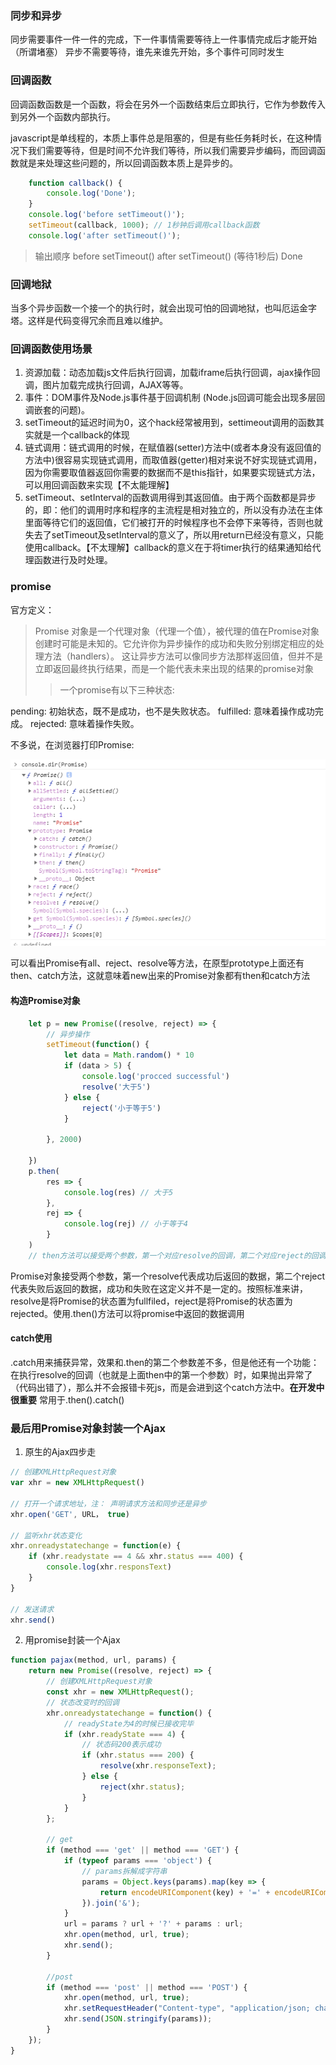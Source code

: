 ### 同步和异步

同步需要事件一件一件的完成，下一件事情需要等待上一件事情完成后才能开始（所谓堵塞）
异步不需要等待，谁先来谁先开始，多个事件可同时发生

### 回调函数

回调函数函数是一个函数，将会在另外一个函数结束后立即执行，它作为参数传入到另外一个函数内部执行。

javascript是单线程的，本质上事件总是阻塞的，但是有些任务耗时长，在这种情况下我们需要等待，但是时间不允许我们等待，所以我们需要异步编码，而回调函数就是来处理这些问题的，所以回调函数本质上是异步的。

``` js
    function callback() {
        console.log('Done');
    }
    console.log('before setTimeout()');
    setTimeout(callback, 1000); // 1秒钟后调用callback函数
    console.log('after setTimeout()');
```

> 输出顺序
> before setTimeout()
> after setTimeout()
> (等待1秒后)
> Done

### 回调地狱

当多个异步函数一个接一个的执行时，就会出现可怕的回调地狱，也叫厄运金字塔。这样是代码变得冗余而且难以维护。

### 回调函数使用场景

1. 资源加载：动态加载js文件后执行回调，加载iframe后执行回调，ajax操作回调，图片加载完成执行回调，AJAX等等。
2. 事件：DOM事件及Node.js事件基于回调机制 (Node.js回调可能会出现多层回调嵌套的问题)。
3. setTimeout的延迟时间为0，这个hack经常被用到，settimeout调用的函数其实就是一个callback的体现
4. 链式调用：链式调用的时候，在赋值器(setter)方法中(或者本身没有返回值的方法中)很容易实现链式调用，而取值器(getter)相对来说不好实现链式调用，因为你需要取值器返回你需要的数据而不是this指针，如果要实现链式方法，可以用回调函数来实现【不太能理解】
5. setTimeout、setInterval的函数调用得到其返回值。由于两个函数都是异步的，即：他们的调用时序和程序的主流程是相对独立的，所以没有办法在主体里面等待它们的返回值，它们被打开的时候程序也不会停下来等待，否则也就失去了setTimeout及setInterval的意义了，所以用return已经没有意义，只能使用callback。【不太理解】callback的意义在于将timer执行的结果通知给代理函数进行及时处理。

### promise

官方定义：

> Promise 对象是一个代理对象（代理一个值），被代理的值在Promise对象创建时可能是未知的。它允许你为异步操作的成功和失败分别绑定相应的处理方法（handlers）。 这让异步方法可以像同步方法那样返回值，但并不是立即返回最终执行结果，而是一个能代表未来出现的结果的promise对象
>> 一个promise有以下三种状态:

pending: 初始状态，既不是成功，也不是失败状态。
fulfilled: 意味着操作成功完成。
rejected: 意味着操作失败。

不多说，在浏览器打印Promise:

![promise](./img/promise_B.png)

可以看出Promise有all、reject、resolve等方法，在原型prototype上面还有then、catch方法，这就意味着new出来的Promise对象都有then和catch方法

#### 构造Promise对象

``` js
    let p = new Promise((resolve, reject) => {
        // 异步操作
        setTimeout(function() {
            let data = Math.random() * 10
            if (data > 5) {
                console.log('procced successful')
                resolve('大于5')
            } else {
                reject('小于等于5')
            }

        }, 2000)

    })
    p.then(
        res => {
            console.log(res) // 大于5
        },
        rej => {
            console.log(rej) // 小于等于4
        }
    )
    // then方法可以接受两个参数，第一个对应resolve的回调，第二个对应reject的回调
```

Promise对象接受两个参数，第一个resolve代表成功后返回的数据，第二个reject代表失败后返回的数据，成功和失败在这定义并不是一定的。按照标准来讲，resolve是将Promise的状态置为fullfiled，reject是将Promise的状态置为rejected。使用.then()方法可以将promise中返回的数据调用

#### catch使用

.catch用来捕获异常，效果和.then的第二个参数差不多，但是他还有一个功能：在执行resolve的回调（也就是上面then中的第一个参数）时，如果抛出异常了（代码出错了），那么并不会报错卡死js，而是会进到这个catch方法中。**在开发中很重要**
常用于.then().catch()

### 最后用Promise对象封装一个Ajax

1. 原生的Ajax四步走

``` js
// 创建XMLHttpRequest对象
var xhr = new XMLHttpRequest()

// 打开一个请求地址，注： 声明请求方法和同步还是异步
xhr.open('GET', URL， true)

// 监听xhr状态变化
xhr.onreadystatechange = function(e) {
    if (xhr.readystate == 4 && xhr.status === 400) {
        console.log(xhr.responsText)
    }
}

// 发送请求
xhr.send()
```

2. 用promise封装一个Ajax

``` js
function pajax(method, url, params) {
    return new Promise((resolve, reject) => {
        // 创建XMLHttpRequest对象
        const xhr = new XMLHttpRequest();
        // 状态改变时的回调
        xhr.onreadystatechange = function() {
            // readyState为4的时候已接收完毕
            if (xhr.readyState === 4) {
                // 状态码200表示成功
                if (xhr.status === 200) {
                    resolve(xhr.responseText);
                } else {
                    reject(xhr.status);
                }
            }
        };

        // get
        if (method === 'get' || method === 'GET') {
            if (typeof params === 'object') {
                // params拆解成字符串
                params = Object.keys(params).map(key => {
                    return encodeURIComponent(key) + '=' + encodeURIComponent(params[key]);
                }).join('&');
            }
            url = params ? url + '?' + params : url;
            xhr.open(method, url, true);
            xhr.send();
        }

        //post
        if (method === 'post' || method === 'POST') {
            xhr.open(method, url, true);
            xhr.setRequestHeader("Content-type", "application/json; charset=utf-8");
            xhr.send(JSON.stringify(params));
        }
    });
}
```
